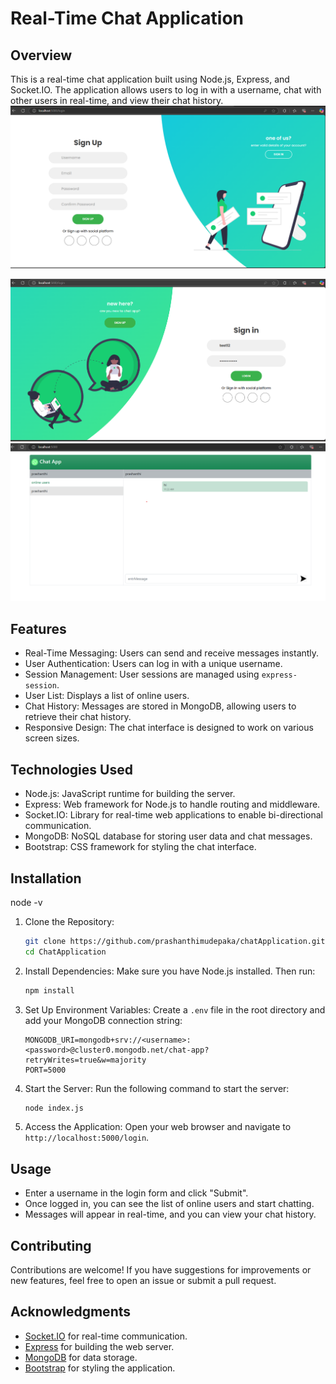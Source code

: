 # Real-Time Chat Application

## Overview
This is a real-time chat application built using Node.js, Express, and Socket.IO. The application allows users to log in with a username, chat with other users in real-time, and view their chat history.
![Chat Application Screenshot](images/signup.png)

![Chat Application Screenshot](images/signin.png)
![Output Screenshot](images/output.png)

## Features
- Real-Time Messaging: Users can send and receive messages instantly.
- User Authentication: Users can log in with a unique username.
- Session Management: User sessions are managed using `express-session`.
- User List: Displays a list of online users.
- Chat History: Messages are stored in MongoDB, allowing users to retrieve their chat history.
- Responsive Design: The chat interface is designed to work on various screen sizes.

## Technologies Used
- Node.js: JavaScript runtime for building the server.
- Express: Web framework for Node.js to handle routing and middleware.
- Socket.IO: Library for real-time web applications to enable bi-directional communication.
- MongoDB: NoSQL database for storing user data and chat messages.
- Bootstrap: CSS framework for styling the chat interface.

## Installation
   node -v
1. Clone the Repository:
   ```bash
   git clone https://github.com/prashanthimudepaka/chatApplication.git
   cd ChatApplication
   ```

2. Install Dependencies:
   Make sure you have Node.js installed. Then run:
   ```bash
   npm install
   ```

3. Set Up Environment Variables:
   Create a `.env` file in the root directory and add your MongoDB connection string:
   ```plaintext
   MONGODB_URI=mongodb+srv://<username>:<password>@cluster0.mongodb.net/chat-app?retryWrites=true&w=majority
   PORT=5000
   ```

4. Start the Server:
   Run the following command to start the server:
   ```bash
   node index.js
   ```

5. Access the Application:
   Open your web browser and navigate to `http://localhost:5000/login`.

## Usage
- Enter a username in the login form and click "Submit".
- Once logged in, you can see the list of online users and start chatting.
- Messages will appear in real-time, and you can view your chat history.

## Contributing
Contributions are welcome! If you have suggestions for improvements or new features, feel free to open an issue or submit a pull request.

## Acknowledgments
- [Socket.IO](https://socket.io/) for real-time communication.
- [Express](https://expressjs.com/) for building the web server.
- [MongoDB](https://www.mongodb.com/) for data storage.
- [Bootstrap](https://getbootstrap.com/) for styling the application.
